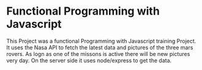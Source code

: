 # Functional Programming with Javascript

This Project was a functional Programming with Javascript training Project.
It uses the Nasa API to fetch the latest data and pictures of the three mars rovers. As logn as one of the missons is active there will be new pictures very day. On the server side it uses node/express to get the data.
